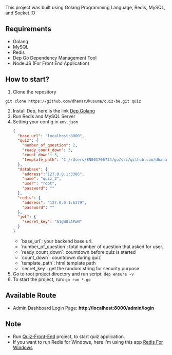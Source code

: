 This project was built using Golang Programming Language, Redis, MySQL, and Socket.IO

## Requirements
<ul>
    <li>Golang</li>
    <li>MySQL</li>
    <li>Redis</li>
    <li>Dep Go Dependency Management Tool</li>
    <li>Node.JS (For Front End Application)</li>
</ul>

## How to start?
1. Clone the repository
```
git clone https://github.com/dhanarJkusuma/quiz-be.git quiz
```
2. Install Dep, here is the link [Dep Golang](https://github.com/golang/dep)
3. Run Redis and MySQL Server
4. Setting your config in `env.json`
    ```json
    {
      "base_url": "localhost:8000", 
      "quiz": {
        "number_of_question": 2,
        "ready_count_down": 3, 
        "count_down": 3,
        "template_path": "C://Users/BN001706734/go/src/github.com/dhanarJkusuma/quiz/templates" 
      },
      "database": {
        "address":"127.0.0.1:3306",
        "name": "quiz_2",
        "user": "root",
        "password": ""
      },
      "redis": {
        "address": "127.0.0.1:6379",
        "password": ""
      },
      "jwt": {
        "secret_key": "A1gW8lAPwN"
      }
    }
   ```
   <ul>
       <li>`base_url`:  your backend base url.</li>
       <li>`number_of_question`: total number of question that asked for user.</li>
       <li>`ready_count_down`: countdown before quiz is started </li>
       <li>`count_down`: countdown during quiz </li>
       <li>`template_path`: html template path</li>
       <li>`secret_key`: get the random string for security purpose</li>
   </ul>
5. Go to root project directory and run script: `dep ensure -v`
6. To start the project, run: `go run *.go`

## Available Route
<ul>
    <li>Admin Dashboard Login Page: <b>http://localhost:8000/admin/login</b> </li>
</ul>

## Note
* Run [Quiz-Front-End](https://github.com/dhanarJkusuma/quiz-fe) project, to start quiz application.
* If you want to run Redis for Windows, here I'm using this app [Redis For Windows](https://github.com/microsoftarchive/redis/releases) 